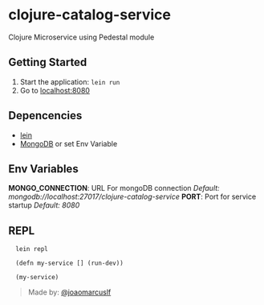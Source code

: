 # clojure-catalog-service

Clojure Microservice using Pedestal module

## Getting Started

1. Start the application: `lein run`
2. Go to [localhost:8080](http://localhost:8080/)

## Depencencies

- [lein](https://leiningen.org/)
- [MongoDB](https://www.mongodb.com/) or set Env Variable

## Env Variables

**MONGO_CONNECTION**: URL For mongoDB connection *Default: mongodb://localhost:27017/clojure-catalog-service*
**PORT**: Port for service startup *Default: 8080*

## REPL

```
  lein repl

  (defn my-service [] (run-dev))

  (my-service)
```

> Made by: [@joaomarcuslf](http://joaomarcuslf.github.io/)
